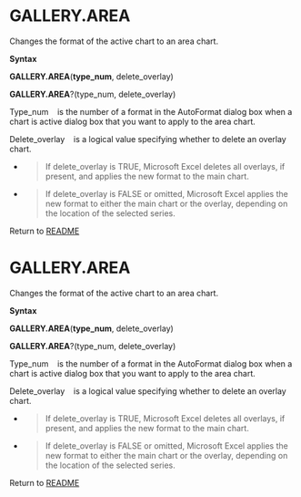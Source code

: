 # GALLERY.AREA

Changes the format of the active chart to an area chart.

**Syntax**

**GALLERY.AREA**(**type\_num**, delete\_overlay)

**GALLERY.AREA**?(type\_num, delete\_overlay)

Type\_num&nbsp;&nbsp;&nbsp;&nbsp;is the number of a format in the
AutoFormat dialog box when a chart is active dialog box that you want to
apply to the area chart.

Delete\_overlay&nbsp;&nbsp;&nbsp;&nbsp;is a logical value specifying
whether to delete an overlay chart.

  - > If delete\_overlay is TRUE, Microsoft Excel deletes all overlays,
    > if present, and applies the new format to the main chart.

  - > If delete\_overlay is FALSE or omitted, Microsoft Excel applies
    > the new format to either the main chart or the overlay, depending
    > on the location of the selected series.




Return to [README](README.md#G)

# GALLERY.AREA

Changes the format of the active chart to an area chart.

**Syntax**

**GALLERY.AREA**(**type\_num**, delete\_overlay)

**GALLERY.AREA**?(type\_num, delete\_overlay)

Type\_num&nbsp;&nbsp;&nbsp;&nbsp;is the number of a format in the
AutoFormat dialog box when a chart is active dialog box that you want to
apply to the area chart.

Delete\_overlay&nbsp;&nbsp;&nbsp;&nbsp;is a logical value specifying
whether to delete an overlay chart.

  - > If delete\_overlay is TRUE, Microsoft Excel deletes all overlays,
    > if present, and applies the new format to the main chart.

  - > If delete\_overlay is FALSE or omitted, Microsoft Excel applies
    > the new format to either the main chart or the overlay, depending
    > on the location of the selected series.




Return to [README](README.md#G)

